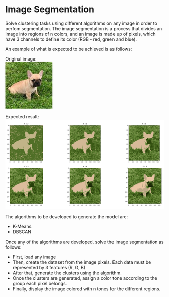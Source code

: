 # Image Segmentation

Solve clustering tasks using different algorithms on any image in order to perfom segmentation.
The image segmentation is a process that divides an image into regions of n colors, and an image is
made up of pixels, which have 3 channels to define its color (RGB - red, green and blue).

An example of what is expected to be achieved is as follows:

Original image:  
![Original Image](images/doggie.jpeg)

Expected result: 
![Example of result](images/clustering_result.png)

The algorithms to be developed to generate the model are:
* K-Means.
* DBSCAN

Once any of the algorithms are developed, solve the image segmentation as follows:
* First, load any image
* Then, create the dataset from the image pixels. Each data must be represented by 3 features (R, G, B)
* After that, generate the clusters using the algorithm.
* Once the clusters are generated, assign a color tone according to the group each pixel belongs.
* Finally, display the image colored with n tones for the different regions.